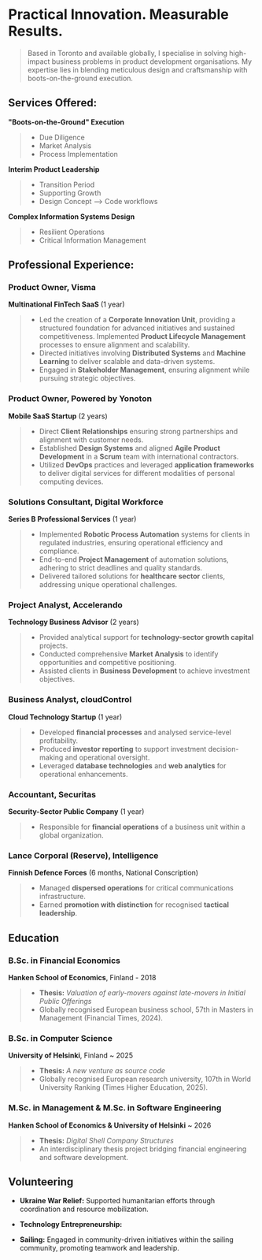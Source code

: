 # Practical Innovation. Measurable Results. 
> Based in Toronto and available globally, I specialise in solving high-impact business problems in product development organisations. My expertise lies in blending meticulous design and craftsmanship with boots-on-the-ground execution.

## Services Offered:
**"Boots-on-the-Ground" Execution**
> - Due Diligence
> - Market Analysis
> - Process Implementation

**Interim Product Leadership**
> - Transition Period
> - Supporting Growth
> - Design Concept --> Code workflows

**Complex Information Systems Design**
>  - Resilient Operations
>  - Critical Information Management


## Professional Experience:


### Product Owner, Visma  
**Multinational FinTech SaaS** (1 year) 

>   - Led the creation of a **Corporate Innovation Unit**, providing a structured foundation for advanced initiatives and sustained competitiveness. Implemented **Product Lifecycle Management** processes to ensure alignment and scalability.
>   - Directed initiatives involving **Distributed Systems** and **Machine Learning** to deliver scalable and data-driven systems.
>   - Engaged in **Stakeholder Management**, ensuring alignment while pursuing strategic objectives.


### Product Owner, Powered by Yonoton
**Mobile SaaS Startup** (2 years)  

>   - Direct **Client Relationships** ensuring strong partnerships and alignment with customer needs.
>   - Established **Design Systems** and aligned **Agile Product Development** in a **Scrum** team with international contractors.
>   - Utilized **DevOps** practices and leveraged **application frameworks** to deliver digital services for different modalities of personal computing devices.



### Solutions Consultant, Digital Workforce  
**Series B Professional Services** (1 year)

>   - Implemented **Robotic Process Automation** systems for clients in regulated industries, ensuring operational efficiency and compliance.
>   - End-to-end **Project Management** of automation solutions, adhering to strict deadlines and quality standards.  
>   - Delivered tailored solutions for **healthcare sector** clients, addressing unique operational challenges.



### Project Analyst, Accelerando  
**Technology Business Advisor**  (2 years)

>   - Provided analytical support for **technology-sector growth capital** projects.
>   - Conducted comprehensive **Market Analysis** to identify opportunities and competitive positioning.  
>   - Assisted clients in **Business Development** to achieve investment objectives.  



### Business Analyst, cloudControl  
**Cloud Technology Startup**  (1 year)

>   - Developed **financial processes** and analysed service-level profitability.  
>   - Produced **investor reporting** to support investment decision-making and operational oversight.  
>   - Leveraged **database technologies** and **web analytics** for operational enhancements.  



### Accountant, Securitas  
**Security-Sector Public Company** (1 year)

>   - Responsible for **financial operations** of a business unit within a global organization.  




### Lance Corporal (Reserve), Intelligence  
**Finnish Defence Forces** (6 months, National Conscription) 

>   - Managed **dispersed operations** for critical communications infrastructure.
>   - Earned **promotion with distinction** for recognised **tactical leadership**.



## Education


### B.Sc. in Financial Economics
**Hanken School of Economics**, Finland - 2018
>   - **Thesis:** *Valuation of early-movers against late-movers in Initial Public Offerings*
>   - Globally recognised European business school, 57th in Masters in Management (Financial Times, 2024).


### B.Sc. in Computer Science
**University of Helsinki**, Finland ~ 2025
>  - **Thesis:**  *A new venture as source code*
>  - Globally recognised European research university, 107th in World University Ranking (Times Higher Education, 2025).   
 

### M.Sc. in Management & M.Sc. in Software Engineering  
**Hanken School of Economics & University of Helsinki** ~ 2026
> - **Thesis:** *Digital Shell Company Structures*
> - An interdisciplinary thesis project bridging financial engineering and software development.


## Volunteering  

- **Ukraine War Relief:** Supported humanitarian efforts through coordination and resource mobilization.
 
- **Technology Entrepreneurship:** 

- **Sailing:** Engaged in community-driven initiatives within the sailing community, promoting teamwork and leadership.  
